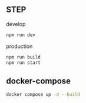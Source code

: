 ## STEP
develop
```bash
npm run dev
```
production
```bash
npm run build
npm run start
```

## docker-compose

```bash
docker compose up -d --build
```
